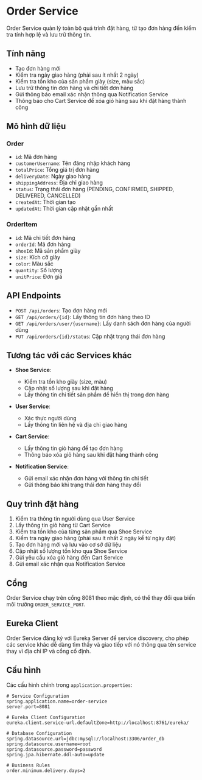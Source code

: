 # Order Service

Order Service quản lý toàn bộ quá trình đặt hàng, từ tạo đơn hàng đến kiểm tra tính hợp lệ và lưu trữ thông tin.

## Tính năng

- Tạo đơn hàng mới
- Kiểm tra ngày giao hàng (phải sau ít nhất 2 ngày)
- Kiểm tra tồn kho của sản phẩm giày (size, màu sắc)
- Lưu trữ thông tin đơn hàng và chi tiết đơn hàng
- Gửi thông báo email xác nhận thông qua Notification Service
- Thông báo cho Cart Service để xóa giỏ hàng sau khi đặt hàng thành công

## Mô hình dữ liệu

### Order
- `id`: Mã đơn hàng
- `customerUsername`: Tên đăng nhập khách hàng
- `totalPrice`: Tổng giá trị đơn hàng
- `deliveryDate`: Ngày giao hàng
- `shippingAddress`: Địa chỉ giao hàng
- `status`: Trạng thái đơn hàng (PENDING, CONFIRMED, SHIPPED, DELIVERED, CANCELLED)
- `createdAt`: Thời gian tạo
- `updatedAt`: Thời gian cập nhật gần nhất

### OrderItem
- `id`: Mã chi tiết đơn hàng
- `orderId`: Mã đơn hàng
- `shoeId`: Mã sản phẩm giày
- `size`: Kích cỡ giày
- `color`: Màu sắc
- `quantity`: Số lượng
- `unitPrice`: Đơn giá

## API Endpoints

- `POST /api/orders`: Tạo đơn hàng mới
- `GET /api/orders/{id}`: Lấy thông tin đơn hàng theo ID
- `GET /api/orders/user/{username}`: Lấy danh sách đơn hàng của người dùng
- `PUT /api/orders/{id}/status`: Cập nhật trạng thái đơn hàng

## Tương tác với các Services khác

- **Shoe Service**: 
  - Kiểm tra tồn kho giày (size, màu) 
  - Cập nhật số lượng sau khi đặt hàng
  - Lấy thông tin chi tiết sản phẩm để hiển thị trong đơn hàng

- **User Service**: 
  - Xác thực người dùng 
  - Lấy thông tin liên hệ và địa chỉ giao hàng

- **Cart Service**: 
  - Lấy thông tin giỏ hàng để tạo đơn hàng
  - Thông báo xóa giỏ hàng sau khi đặt hàng thành công

- **Notification Service**: 
  - Gửi email xác nhận đơn hàng với thông tin chi tiết
  - Gửi thông báo khi trạng thái đơn hàng thay đổi

## Quy trình đặt hàng

1. Kiểm tra thông tin người dùng qua User Service
2. Lấy thông tin giỏ hàng từ Cart Service
3. Kiểm tra tồn kho của từng sản phẩm qua Shoe Service
4. Kiểm tra ngày giao hàng (phải sau ít nhất 2 ngày kể từ ngày đặt)
5. Tạo đơn hàng mới và lưu vào cơ sở dữ liệu
6. Cập nhật số lượng tồn kho qua Shoe Service
7. Gửi yêu cầu xóa giỏ hàng đến Cart Service
8. Gửi email xác nhận qua Notification Service

## Cổng

Order Service chạy trên cổng 8081 theo mặc định, có thể thay đổi qua biến môi trường `ORDER_SERVICE_PORT`.

## Eureka Client

Order Service đăng ký với Eureka Server để service discovery, cho phép các service khác dễ dàng tìm thấy và giao tiếp với nó thông qua tên service thay vì địa chỉ IP và cổng cố định.

## Cấu hình

Các cấu hình chính trong `application.properties`:
```properties
# Service Configuration
spring.application.name=order-service
server.port=8081

# Eureka Client Configuration
eureka.client.service-url.defaultZone=http://localhost:8761/eureka/

# Database Configuration
spring.datasource.url=jdbc:mysql://localhost:3306/order_db
spring.datasource.username=root
spring.datasource.password=password
spring.jpa.hibernate.ddl-auto=update

# Business Rules
order.minimum.delivery.days=2
``` 